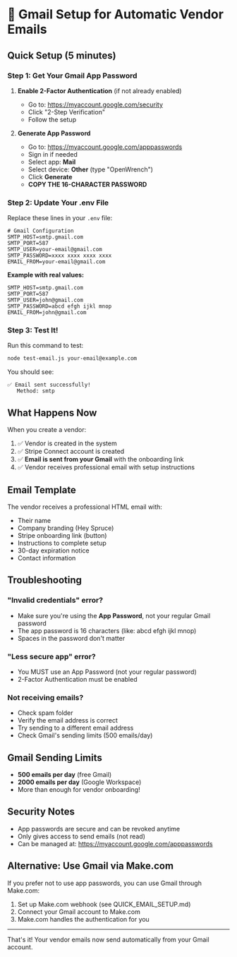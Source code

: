 # 📧 Gmail Setup for Automatic Vendor Emails

## Quick Setup (5 minutes)

### Step 1: Get Your Gmail App Password

1. **Enable 2-Factor Authentication** (if not already enabled)
   - Go to: https://myaccount.google.com/security
   - Click "2-Step Verification"
   - Follow the setup

2. **Generate App Password**
   - Go to: https://myaccount.google.com/apppasswords
   - Sign in if needed
   - Select app: **Mail**
   - Select device: **Other** (type "OpenWrench")
   - Click **Generate**
   - **COPY THE 16-CHARACTER PASSWORD**

### Step 2: Update Your .env File

Replace these lines in your `.env` file:

```env
# Gmail Configuration
SMTP_HOST=smtp.gmail.com
SMTP_PORT=587
SMTP_USER=your-email@gmail.com
SMTP_PASSWORD=xxxx xxxx xxxx xxxx
EMAIL_FROM=your-email@gmail.com
```

**Example with real values:**
```env
SMTP_HOST=smtp.gmail.com
SMTP_PORT=587
SMTP_USER=john@gmail.com
SMTP_PASSWORD=abcd efgh ijkl mnop
EMAIL_FROM=john@gmail.com
```

### Step 3: Test It!

Run this command to test:
```bash
node test-email.js your-email@example.com
```

You should see:
```
✅ Email sent successfully!
   Method: smtp
```

## What Happens Now

When you create a vendor:
1. ✅ Vendor is created in the system
2. ✅ Stripe Connect account is created
3. ✅ **Email is sent from your Gmail** with the onboarding link
4. ✅ Vendor receives professional email with setup instructions

## Email Template

The vendor receives a professional HTML email with:
- Their name
- Company branding (Hey Spruce)
- Stripe onboarding link (button)
- Instructions to complete setup
- 30-day expiration notice
- Contact information

## Troubleshooting

### "Invalid credentials" error?
- Make sure you're using the **App Password**, not your regular Gmail password
- The app password is 16 characters (like: abcd efgh ijkl mnop)
- Spaces in the password don't matter

### "Less secure app" error?
- You MUST use an App Password (not your regular password)
- 2-Factor Authentication must be enabled

### Not receiving emails?
- Check spam folder
- Verify the email address is correct
- Try sending to a different email address
- Check Gmail's sending limits (500 emails/day)

## Gmail Sending Limits
- **500 emails per day** (free Gmail)
- **2000 emails per day** (Google Workspace)
- More than enough for vendor onboarding!

## Security Notes
- App passwords are secure and can be revoked anytime
- Only gives access to send emails (not read)
- Can be managed at: https://myaccount.google.com/apppasswords

## Alternative: Use Gmail via Make.com
If you prefer not to use app passwords, you can use Gmail through Make.com:
1. Set up Make.com webhook (see QUICK_EMAIL_SETUP.md)
2. Connect your Gmail account to Make.com
3. Make.com handles the authentication for you

---

That's it! Your vendor emails now send automatically from your Gmail account.